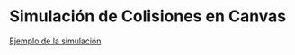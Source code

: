 # Simulación de Colisiones en Canvas

[Ejemplo de la simulación](https://anxov.github.io/Simulacion_Colisiones/)
